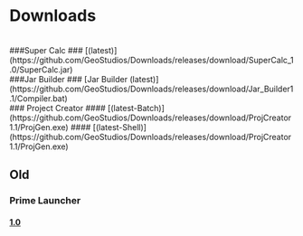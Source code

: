 # Downloads
<br/>
###Super Calc
### [(latest)](https://github.com/GeoStudios/Downloads/releases/download/SuperCalc_1.0/SuperCalc.jar)
<br/>
###Jar Builder
### [Jar Builder (latest)](https://github.com/GeoStudios/Downloads/releases/download/Jar_Builder1.1/Compiler.bat)
<br/>
### Project Creator
#### [(latest-Batch)](https://github.com/GeoStudios/Downloads/releases/download/ProjCreator1.1/ProjGen.exe)
#### [(latest-Shell)](https://github.com/GeoStudios/Downloads/releases/download/ProjCreator1.1/ProjGen.exe)

## Old
### Prime Launcher
#### [ 1.0 ](https://github.com/GeoStudios/Downloads/releases/download/PrimeLauncher/Prime.Launcher.Setup.exe)
